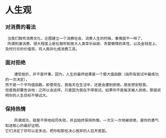 # 人生观

### 对消费的看法
```
 当我们鼓吹消费文化，企图建立一个消费社会、消费人生的时候，事情就不一样了。
 所谓刺激消费，很大程度上是在鼓吹和放大人类享乐纵欲、贪婪懒惰的本性，以及金钱至上、及时行乐的价值观，将人类异化成消费工具。
```

### 面对拒绝
```
    遭受挫折，并不是坏事。因为，人生的最终结果是一个极大值函数（由所有尝试中最成功的一次决定），
而不是一个平均值函数。即使现在，我每天在生活中，还是会遭到拒绝。朋友想安慰我，
但是我却要告诉他：之所以会这样，只是因为我在不停尝试。如果你不是每天被人拒绝，那就说明你的人生目标不够远大。
```

### 保持热情
```
    所谓成功，就是不停地经历失败，并且始终保持热情。一次又一次地被拒绝，是你的勇气和进取心的最好证明。
它们决定了你可以走多远，把你和那些决心放弃的人拉开差距。
```
